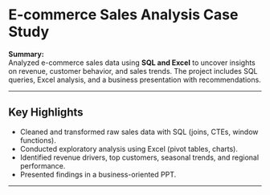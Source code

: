 # E-commerce Sales Analysis Case Study  

**Summary:**  
Analyzed e-commerce sales data using **SQL and Excel** to uncover insights on revenue, customer behavior, and sales trends. The project includes SQL queries, Excel analysis, and a business presentation with recommendations.  

---

## Key Highlights  
- Cleaned and transformed raw sales data with SQL (joins, CTEs, window functions).  
- Conducted exploratory analysis using Excel (pivot tables, charts).  
- Identified revenue drivers, top customers, seasonal trends, and regional performance.  
- Presented findings in a business-oriented PPT.  

---

 
